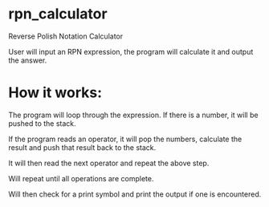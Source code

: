 # rpn_calculator
Reverse Polish Notation Calculator

User will input an RPN expression, the program will calculate it and output the answer.

# How it works:
The program will loop through the expression. If there is a number, it will be pushed to the stack.

If the program reads an operator, it will pop the numbers, calculate the result and push that result back to the stack.

It will then read the next operator and repeat the above step.

Will repeat until all operations are complete.

Will then check for a print symbol and print the output if one is encountered.

